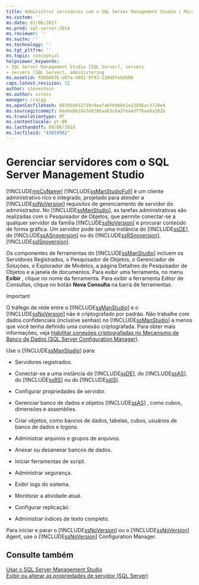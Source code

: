 ```yaml
---
title: Administrar servidores com o SQL Server Management Studio | Microsoft Docs
ms.custom: ''
ms.date: 03/06/2017
ms.prod: sql-server-2014
ms.reviewer: ''
ms.suite: ''
ms.technology: ''
ms.tgt_pltfrm: ''
ms.topic: conceptual
helpviewer_keywords:
- SQL Server Management Studio [SQL Server], servers
- servers [SQL Server], administering
ms.assetid: 938bb035-e07a-4082-9f93-229d9feb6b06
caps.latest.revision: 32
author: stevestein
ms.author: sstein
manager: craigg
ms.openlocfilehash: 883d5b032739c0eafa6f6d68e1e22896ac3720e4
ms.sourcegitcommit: 8ae6e6618a7e9186aab3c6a37ea43776aa9a382b
ms.translationtype: MT
ms.contentlocale: pt-BR
ms.lasthandoff: 09/06/2018
ms.locfileid: "43819982"
---
```

# <a name="administer-servers-with-sql-server-management-studio"></a>Gerenciar servidores com o SQL Server Management Studio
  [!INCLUDE[msCoName](../includes/msconame-md.md)] [!INCLUDE[ssManStudioFull](../includes/ssmanstudiofull-md.md)] é um cliente administrativo rico e integrado, projetado para atender a [!INCLUDE[ssNoVersion](../includes/ssnoversion-md.md)] requisitos de gerenciamento de servidor do administrador. No [!INCLUDE[ssManStudio](../includes/ssmanstudio-md.md)], as tarefas administrativas são realizadas com o Pesquisador de Objetos, que permite conectar-se a qualquer servidor da família [!INCLUDE[ssNoVersion](../includes/ssnoversion-md.md)] e procurar conteúdo de forma gráfica. Um servidor pode ser uma instância do [!INCLUDE[ssDE](../includes/ssde-md.md)], do [!INCLUDE[ssASnoversion](../includes/ssasnoversion-md.md)] ou do [!INCLUDE[ssRSnoversion](../includes/ssrsnoversion-md.md)], [!INCLUDE[ssISnoversion](../includes/ssisnoversion-md.md)].  
  
 Os componentes de ferramentas do [!INCLUDE[ssManStudio](../includes/ssmanstudio-md.md)] incluem os Servidores Registrados, o Pesquisador de Objetos, o Gerenciador de Soluções, o Explorador de Modelos, a página Detalhes do Pesquisador de Objetos e a janela de documentos. Para exibir uma ferramenta, no menu **Exibir** , clique no nome da ferramenta. Para exibir a ferramenta Editor de Consultas, clique no botão **Nova Consulta** na barra de ferramentas.  
  
> [!IMPORTANT]  
>  O tráfego de rede entre o [!INCLUDE[ssManStudio](../includes/ssmanstudio-md.md)] e o [!INCLUDE[ssNoVersion](../includes/ssnoversion-md.md)] não é criptografado por padrão. Não trabalhe com dados confidenciais (inclusive senhas) no [!INCLUDE[ssManStudio](../includes/ssmanstudio-md.md)] a menos que você tenha definido uma conexão criptografada. Para obter mais informações, veja [Habilitar conexões criptografadas no Mecanismo de Banco de Dados &#40;SQL Server Configuration Manager&#41;](../database-engine/configure-windows/enable-encrypted-connections-to-the-database-engine.md).  
  
 Use o [!INCLUDE[ssManStudio](../includes/ssmanstudio-md.md)] para:  
  
-   Servidores registrados.  
  
-   Conectar-se a uma instância do [!INCLUDE[ssDE](../includes/ssde-md.md)], do [!INCLUDE[ssAS](../includes/ssas-md.md)], do [!INCLUDE[ssRS](../includes/ssrs.md)] ou do [!INCLUDE[ssIS](../includes/ssis-md.md)].  
  
-   Configurar propriedades de servidor.  
  
-   Gerenciar banco de dados e objetos [!INCLUDE[ssAS](../includes/ssas-md.md)] , como cubos, dimensões e assemblies.  
  
-   Criar objetos, como bancos de dados, tabelas, cubos, usuários de banco de dados e logons.  
  
-   Administrar arquivos e grupos de arquivos.  
  
-   Anexar ou desanexar bancos de dados.  
  
-   Iniciar ferramentas de script.  
  
-   Administrar segurança.  
  
-   Exibir logs do sistema.  
  
-   Monitorar a atividade atual.  
  
-   Configurar replicação.  
  
-   Administrar índices de texto completo.  
  
 Para iniciar e parar o [!INCLUDE[ssNoVersion](../includes/ssnoversion-md.md)] ou o [!INCLUDE[ssNoVersion](../includes/ssnoversion-md.md)] Agent, use o [!INCLUDE[ssNoVersion](../includes/ssnoversion-md.md)] Configuration Manager.  
  
## <a name="see-also"></a>Consulte também  
 [Usar o SQL Server Management Studio](../database-engine/use-sql-server-management-studio.md)   
 [Exibir ou alterar as propriedades de servidor &#40;SQL Server&#41;](../database-engine/configure-windows/view-or-change-server-properties-sql-server.md)  
  
  
